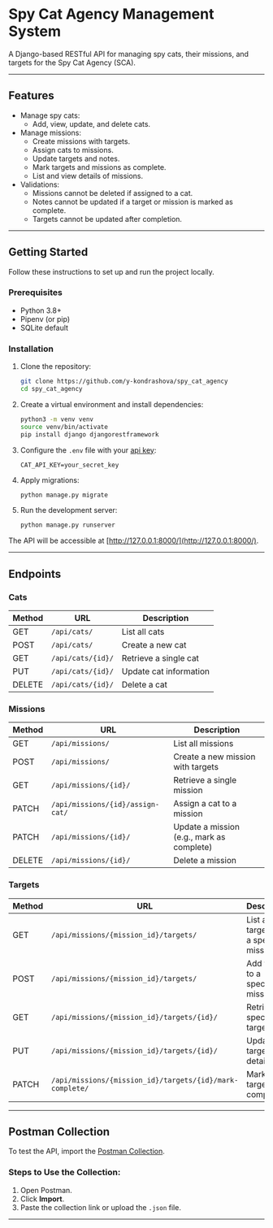 # Spy Cat Agency Management System

A Django-based RESTful API for managing spy cats, their missions, and targets for the Spy Cat Agency (SCA).

---

## **Features**

- Manage spy cats:
  - Add, view, update, and delete cats.
- Manage missions:
  - Create missions with targets.
  - Assign cats to missions.
  - Update targets and notes.
  - Mark targets and missions as complete.
  - List and view details of missions.
- Validations:
  - Missions cannot be deleted if assigned to a cat.
  - Notes cannot be updated if a target or mission is marked as complete.
  - Targets cannot be updated after completion.

---

## **Getting Started**

Follow these instructions to set up and run the project locally.

### Prerequisites

- Python 3.8+
- Pipenv (or pip)
- SQLite default

### Installation

1. Clone the repository:
    ```bash
    git clone https://github.com/y-kondrashova/spy_cat_agency
    cd spy_cat_agency
    ```

2. Create a virtual environment and install dependencies:
    ```bash
    python3 -m venv venv
    source venv/bin/activate
   pip install django djangorestframework
    ```

3. Configure the `.env` file with your [api key](https://thecatapi.com/):
    ```env
    CAT_API_KEY=your_secret_key
    ```

4. Apply migrations:
    ```bash
    python manage.py migrate
    ```

5. Run the development server:
    ```bash
    python manage.py runserver
    ```

The API will be accessible at [http://127.0.0.1:8000/](http://127.0.0.1:8000/).

---

## **Endpoints**

### Cats

| Method | URL                   | Description                    |
|--------|-----------------------|--------------------------------|
| GET    | `/api/cats/`          | List all cats                 |
| POST   | `/api/cats/`          | Create a new cat              |
| GET    | `/api/cats/{id}/`     | Retrieve a single cat         |
| PUT    | `/api/cats/{id}/`     | Update cat information        |
| DELETE | `/api/cats/{id}/`     | Delete a cat                  |

### Missions

| Method | URL                           | Description                                  |
|--------|-------------------------------|----------------------------------------------|
| GET    | `/api/missions/`              | List all missions                           |
| POST   | `/api/missions/`              | Create a new mission with targets           |
| GET    | `/api/missions/{id}/`         | Retrieve a single mission                   |
| PATCH  | `/api/missions/{id}/assign-cat/` | Assign a cat to a mission                  |
| PATCH  | `/api/missions/{id}/`         | Update a mission (e.g., mark as complete)   |
| DELETE | `/api/missions/{id}/`         | Delete a mission                            |

### Targets

| Method | URL                                  | Description                                 |
|--------|--------------------------------------|---------------------------------------------|
| GET    | `/api/missions/{mission_id}/targets/` | List all targets for a specific mission    |
| POST   | `/api/missions/{mission_id}/targets/` | Add targets to a specific mission          |
| GET    | `/api/missions/{mission_id}/targets/{id}/` | Retrieve a specific target              |
| PUT    | `/api/missions/{mission_id}/targets/{id}/` | Update a target's details                |
| PATCH  | `/api/missions/{mission_id}/targets/{id}/mark-complete/` | Mark a target as complete             |

---

## **Postman Collection**

To test the API, import the [Postman Collection](https://spycat.postman.co/workspace/Spy_cat-Workspace~56818bc3-44de-46a4-9fb9-ca29e8c72711/collection/11124023-952d241c-9e9f-4790-abc2-61bfa229cea4?action=share&creator=11124023).

### Steps to Use the Collection:
1. Open Postman.
2. Click **Import**.
3. Paste the collection link or upload the `.json` file.

---

